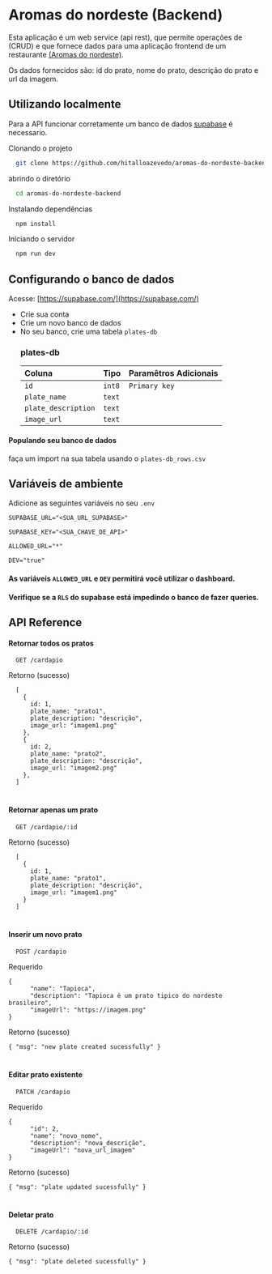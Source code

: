 
# Aromas do nordeste (Backend)
Esta aplicação é um web service (api rest), que permite operações de (CRUD) e que fornece dados para uma aplicação frontend de um restaurante [(Aromas do nordeste)](https://hitalloazevedo.github.io/aromas-do-nordeste-frontend/).  

Os dados fornecidos são: id do prato, nome do prato, descrição do prato e url da imagem. 


## Utilizando localmente
Para a API funcionar corretamente um banco de dados [supabase](https://supabase.com/) é necessario.

Clonando o projeto

```bash
  git clone https://github.com/hitalloazevedo/aromas-do-nordeste-backend
```

abrindo o diretório

```bash
  cd aromas-do-nordeste-backend
```

Instalando dependências

```bash
  npm install
```

Iniciando o servidor

```bash
  npm run dev
```

## Configurando o banco de dados

Acesse: [https://supabase.com/](https://supabase.com/) 

- Crie sua conta
- Crie um novo banco de dados
- No seu banco, crie uma tabela `plates-db`
    ### plates-db
    | Coluna              | Tipo     | Paramêtros Adicionais             |
    | :--------           | :------- | :-------------------------------- |
    | `id`                | `int8` | `Primary key` |
    | `plate_name`        | `text`   |  |
    | `plate_description` | `text`   |  |
    | `image_url`         | `text`   |  |

#### Populando seu banco de dados
faça um import na sua tabela usando o `plates-db_rows.csv`



## Variáveis de ambiente

Adicione as seguintes variáveis no seu `.env`

`SUPABASE_URL="<SUA_URL_SUPABASE>"`

`SUPABASE_KEY="<SUA_CHAVE_DE_API>"`

`ALLOWED_URL="*"`

`DEV="true"`

#### As variáveis `ALLOWED_URL` e `DEV` permitirá você utilizar o dashboard.
#### Verifique se a `RLS` do supabase está impedindo o banco de fazer queries.
## API Reference

#### Retornar todos os pratos

```http
  GET /cardapio
```
Retorno (sucesso)
```
  [
    {
      id: 1,
      plate_name: "prato1",
      plate_description: "descrição",
      image_url: "imagem1.png"
    },
    {
      id: 2,
      plate_name: "prato2",
      plate_description: "descrição",
      image_url: "imagem2.png"
    }, 
  ]
```
#
#### Retornar apenas um prato

```http
  GET /cardapio/:id
```
Retorno (sucesso)
```
  [
    {
      id: 1,
      plate_name: "prato1",
      plate_description: "descrição",
      image_url: "imagem1.png"
    }
  ]
```
#
#### Inserir um novo prato

```http
  POST /cardapio
```
Requerido
```
{
  	  "name": "Tapioca",
	  "description": "Tapioca é um prato tipico do nordeste brasileiro",
	  "imageUrl": "https://imagem.png"
}
```
Retorno (sucesso)

`{
	"msg": "new plate created sucessfully"
}`
#
#### Editar prato existente
```http
  PATCH /cardapio
```
Requerido
```
{
      "id": 2,
  	  "name": "novo_nome",
	  "description": "nova_descrição",
	  "imageUrl": "nova_url_imagem"
}
```
Retorno (sucesso)

`{
	"msg": "plate updated sucessfully"
}`
#
#### Deletar prato
```http
  DELETE /cardapio/:id
```

Retorno (sucesso)

`{
	"msg": "plate deleted sucessfully"
}`
#


